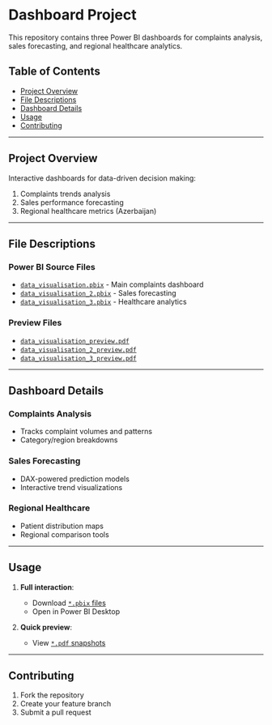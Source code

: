 # Dashboard Project

This repository contains three Power BI dashboards for complaints analysis, sales forecasting, and regional healthcare analytics.

## Table of Contents

- [Project Overview](#project-overview)
- [File Descriptions](#file-descriptions)
- [Dashboard Details](#dashboard-details)
- [Usage](#usage)
- [Contributing](#contributing)

---

## Project Overview

Interactive dashboards for data-driven decision making:

1. Complaints trends analysis
2. Sales performance forecasting
3. Regional healthcare metrics (Azerbaijan)

---

## File Descriptions

### Power BI Source Files
- [`data_visualisation.pbix`](./data_visualisation.pbix) - Main complaints dashboard
- [`data_visualisation_2.pbix`](./data_visualisation_2.pbix) - Sales forecasting
- [`data_visualisation_3.pbix`](./data_visualisation_3.pbix) - Healthcare analytics

### Preview Files
- [`data_visualisation_preview.pdf`](./data_visualisation_preview.pdf)
- [`data_visualisation_2_preview.pdf`](./data_visualisation_2_preview.pdf)
- [`data_visualisation_3_preview.pdf`](./data_visualisation_3_preview.pdf)

---

## Dashboard Details

### Complaints Analysis
- Tracks complaint volumes and patterns
- Category/region breakdowns

### Sales Forecasting
- DAX-powered prediction models
- Interactive trend visualizations

### Regional Healthcare
- Patient distribution maps
- Regional comparison tools

---

## Usage

1. **Full interaction**:
   - Download [`*.pbix` files](#file-descriptions)
   - Open in Power BI Desktop

2. **Quick preview**:
   - View [`*.pdf` snapshots](#file-descriptions)

---

## Contributing

1. Fork the repository
2. Create your feature branch
3. Submit a pull request
